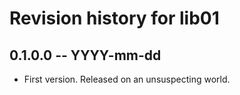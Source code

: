 # Revision history for lib01

## 0.1.0.0 -- YYYY-mm-dd

* First version. Released on an unsuspecting world.
